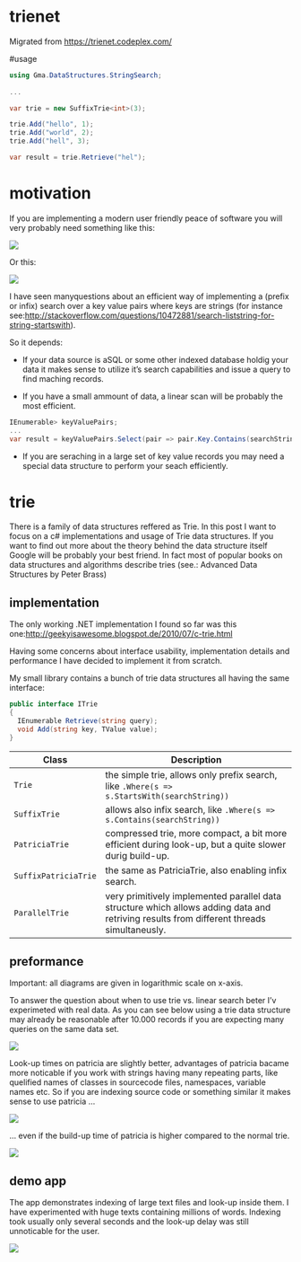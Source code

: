 # trienet
Migrated from https://trienet.codeplex.com/

#usage
```csharp
using Gma.DataStructures.StringSearch;
	
...

var trie = new SuffixTrie<int>(3);

trie.Add("hello", 1);
trie.Add("world", 2);
trie.Add("hell", 3);

var result = trie.Retrieve("hel");
```

# motivation
If you are implementing a modern user friendly peace of software you will very probably need something like this:

![](https://github.com/gmamaladze/trienet/master/img/Trie-Example.png?raw=true)

Or this:

![](https://github.com/gmamaladze/trienet/master/img/Trie-Example_2.png?raw=true)

I have seen manyquestions about an efficient way of implementing a (prefix or infix) search over a key value pairs where keys are strings (for instance see:http://stackoverflow.com/questions/10472881/search-liststring-for-string-startswith).

So it depends:

* If your data source is aSQL or some other indexed database holdig your data it makes sense to utilize it’s search capabilities and issue a query to find maching records.

* If you have a small ammount of data, a linear scan will be probably the most efficient.

 
```csharp
IEnumerable> keyValuePairs;
...
var result = keyValuePairs.Select(pair => pair.Key.Contains(searchString));
``` 
 

* If you are seraching in a large set of key value records you may need a special data structure to perform your seach efficiently.


# trie

There is a family of data structures reffered as Trie. In this post I want to focus on a c# implementations and usage of Trie data structures. If you want to find out more about the theory behind the data structure itself Google will be probably your best friend. In fact most of popular books on data structures and algorithms describe tries (see.: Advanced Data Structures by Peter Brass)

## implementation

The only working .NET implementation I found so far was this one:http://geekyisawesome.blogspot.de/2010/07/c-trie.html

Having some concerns about interface usability, implementation details and performance I have decided to implement it from scratch.

My small library contains a bunch of trie data structures all having the same interface:


```csharp
public interface ITrie
{
  IEnumerable Retrieve(string query);
  void Add(string key, TValue value);
}
```

Class|Description  
-----|-------------
`Trie` | the simple trie, allows only prefix search, like `.Where(s => s.StartsWith(searchString))`
`SuffixTrie` | allows also infix search, like `.Where(s => s.Contains(searchString))`
`PatriciaTrie` | compressed trie, more compact, a bit more efficient during look-up, but a quite slower durig build-up.
`SuffixPatriciaTrie` | the same as PatriciaTrie, also enabling infix search.
`ParallelTrie` | very primitively implemented parallel data structure which allows adding data and retriving results from different threads simultaneusly.

## preformance

Important: all diagrams are given in logarithmic scale on x-axis.

To answer the question about when to use trie vs. linear search beter I’v experimeted with real data.
As you can see below using a trie data structure may already be reasonable after 10.000 records if you are expecting many queries on the same data set.

![](https://github.com/gmamaladze/trienet/master/img/Trie-look-up1.png?raw=true)

Look-up times on patricia are slightly better, advantages of patricia bacame more noticable if you work with strings having many repeating parts, like quelified names of classes in sourcecode files, namespaces, variable names etc. So if you are indexing source code or something similar it makes sense to use patricia …

![](https://raw.githubusercontent.com/gmamaladze/trienet/master/img/Trie-look-up2.png?raw=true)

… even if the build-up time of patricia is higher compared to the normal trie.

![](https://github.com/gmamaladze/trienet/blob/master/img/Trie-build-up1.png?raw=true)

 

## demo app

The app demonstrates indexing of large text files and look-up inside them. I have experimented with huge texts containing millions of words. Indexing took usually only several seconds and the look-up delay was still unnoticable for the user.

![](https://github.com/gmamaladze/trienet/blob/master/img/trie-demo-app.png?raw=true)

